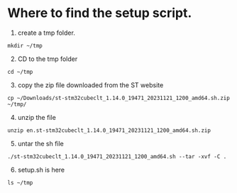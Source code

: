 # Where to find the setup script.

1. create a tmp folder.
```
mkdir ~/tmp
```

2. CD to the tmp folder
```
cd ~/tmp
```

3. copy the zip file downloaded from the ST website

```
cp ~/Downloads/st-stm32cubeclt_1.14.0_19471_20231121_1200_amd64.sh.zip ~/tmp/
```

4. unzip the file
```
unzip en.st-stm32cubeclt_1.14.0_19471_20231121_1200_amd64.sh.zip
```

5. untar the sh file
```
./st-stm32cubeclt_1.14.0_19471_20231121_1200_amd64.sh --tar -xvf -C .
```

6. setup.sh is here
```
ls ~/tmp
```